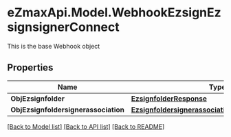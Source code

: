 # eZmaxApi.Model.WebhookEzsignEzsignsignerConnect
This is the base Webhook object

## Properties

Name | Type | Description | Notes
------------ | ------------- | ------------- | -------------
**ObjEzsignfolder** | [**EzsignfolderResponse**](EzsignfolderResponse.md) |  | [optional] 
**ObjEzsignfoldersignerassociation** | [**EzsignfoldersignerassociationResponseCompound**](EzsignfoldersignerassociationResponseCompound.md) |  | 

[[Back to Model list]](../README.md#documentation-for-models) [[Back to API list]](../README.md#documentation-for-api-endpoints) [[Back to README]](../README.md)

